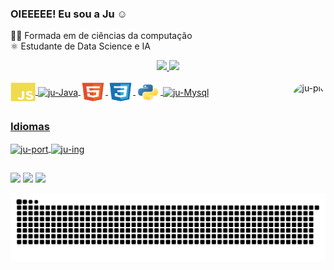 ### OIEEEEE! Eu sou a Ju ☺

👨‍💻 Formada em de ciências da computação <br>
⚛ Estudante de Data Science e IA

<div align="center">
  <a href="https://juhgoveia.github.io/Portfolio/">
  <img height="180em" src="https://github-readme-stats.vercel.app/api?username=JuhGoveia&show_icons=true&theme=radical&include_all_commits=true&count_private=true"/>
  <img height="180em" src="https://github-readme-stats.vercel.app/api/top-langs/?username=JuhGoveia&layout=compact&langs_count=7&theme=radical"/>
</div>
  
  <div style="display: inline_block"><br>
  <img align="center" alt="ju-Js" height="30" width="40" src="https://raw.githubusercontent.com/devicons/devicon/master/icons/javascript/javascript-plain.svg">
  <img align="center" alt="ju-Java" height="30" width="40" src="https://cdn.jsdelivr.net/gh/devicons/devicon/icons/java/java-plain-wordmark.svg">
  <img align="center" alt="ju-HTML" height="30" width="40" src="https://raw.githubusercontent.com/devicons/devicon/master/icons/html5/html5-original.svg">
  <img align="center" alt="ju-CSS" height="30" width="40" src="https://raw.githubusercontent.com/devicons/devicon/master/icons/css3/css3-original.svg">
  <img align="center" alt="ju-Python" height="30" width="40" src="https://raw.githubusercontent.com/devicons/devicon/master/icons/python/python-original.svg">
  <img align="center" alt="ju-Mysql" height="30" width="40" src="https://cdn.jsdelivr.net/gh/devicons/devicon/icons/mysql/mysql-plain.svg">
  <img align="right" alt="ju-pic" height="150" style="border-radius:50px;" src="https://www.criarbanner.com.br/criargifs/a/ff8f96362ffc45c753a6dd336679b07c.gif">
</div>
  
  ##
  
  ### Idiomas
   <img align="center" alt="ju-port" height="30" width="40" src="https://cdn-icons-png.flaticon.com/512/197/197386.png">
   <img align="center" alt="ju-ing" height="30" width="40" src="https://cdn-icons-png.flaticon.com/512/197/197484.png">
  
  ##
  
  <div> 
  <a href="https://www.instagram.com/xcralex?r=nametag" target="_blank"><img src="https://img.shields.io/badge/-Instagram-%23E4405F?style=for-the-badge&logo=instagram&logoColor=white" target="_blank"></a>
  <a href = "mailto:juliagoveia13@gmail.com"><img src="https://img.shields.io/badge/Gmail-D14836?style=for-the-badge&logo=gmail&logoColor=white" target="_blank"></a>
  <a href="https://www.linkedin.com/in/julia-goveia-143a62158/" target="_blank"><img src="https://img.shields.io/badge/-LinkedIn-%230077B5?style=for-the-badge&logo=linkedin&logoColor=white" target="_blank"></a> 
    
    
    
 
  ![Snake animation](https://github.com/JuhGoveia/JuhGoveia/blob/output/github-contribution-grid-snake.svg)
 
</div>
